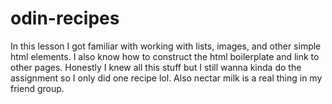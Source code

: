 # odin-recipes

In this lesson I got familiar with working with lists, images, and other simple html elements. I also know how to construct the html boilerplate and link to other pages. Honestly I knew all this stuff but I still wanna kinda do the assignment so I only did one recipe lol. Also nectar milk is a real thing in my friend group.